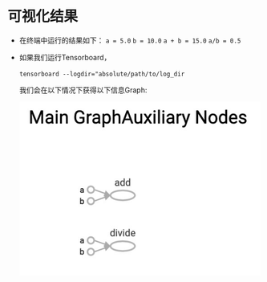 # 可视化结果
- 在终端中运行的结果如下：
  `a = 5.0`
  `b = 10.0`
  `a + b = 15.0`
  `a/b = 0.5`

- 如果我们运行Tensorboard，

  `tensorboard --logdir="absolute/path/to/log_dir`

  我们会在以下情况下获得以下信息Graph:

  ![1](1.jpg)